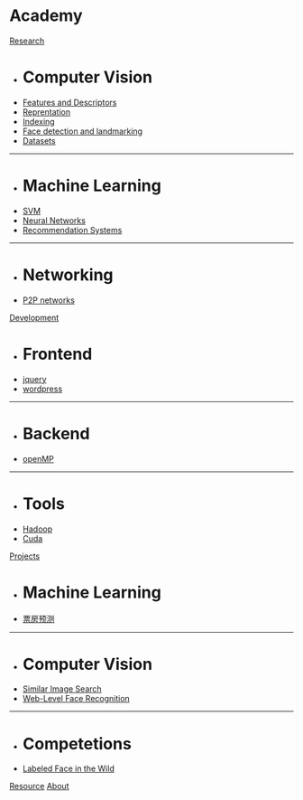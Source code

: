 # Academy

[Research]()

  * # Computer Vision
  * [Features and Descriptors](cv/features.md)
  * [Reprentation](cv/representation.md)
  * [Indexing](cv/indexes.md)
  * [Face detection and landmarking](cv/face.md)
  * [Datasets](cv/datasets.md)
  - - - -
  * # Machine Learning
  * [SVM](ml/svm.md)
  * [Neural Networks](ml/nnet.md)
  * [Recommendation Systems](ml/recsys.md)
  - - - -
  * # Networking
  * [P2P networks](networking/p2p.md)

[Development]()

  * # Frontend
  * [jquery](dev/jquery.md)
  * [wordpress](dev/wordpress.md)
  - - - -
  * # Backend
  * [openMP](dev/openMP.md)
  - - - -
  * # Tools
  * [Hadoop](dev/hadoop.md)
  * [Cuda](dev/cuda.md)

[Projects]()

  * # Machine Learning
  * [票房预测](project/boxoffice.md)
  - - - -
  * # Computer Vision
  * [Similar Image Search](project/sise.md)
  * [Web-Level Face Recognition](project/welfare.md)
  - - - -
  * # Competetions
  * [Labeled Face in the Wild](project/lfw.md)

[Resource](resource.md)
[About](about.md)
